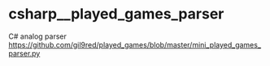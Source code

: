 # csharp__played_games_parser

C# analog parser https://github.com/gil9red/played_games/blob/master/mini_played_games_parser.py

